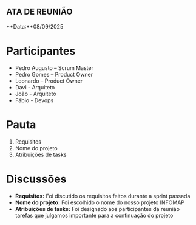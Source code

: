 ATA DE REUNIÃO
-

**Data:**08/09/2025

# Participantes

- Pedro Augusto – Scrum Master  
- Pedro Gomes – Product Owner  
- Leonardo – Product Owner
- Davi - Arquiteto
- João - Arquiteto
- Fábio - Devops 


# Pauta

1. Requisitos
2. Nome do projeto
3. Atribuições de tasks

# Discussões

- **Requisitos:** Foi discutido os requisitos feitos durante a sprint passada
- **Nome do projeto:** Foi escolhido o nome do nosso projeto INFOMAP  
- **Atribuições de tasks:** Foi designado aos participantes da reunião tarefas que julgamos importante para a continuação do projeto 
